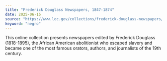 ```yaml
---
title: "Frederick Douglass Newspapers, 1847-1874"
date: 2025-06-15
source: "https://www.loc.gov/collections/frederick-douglass-newspapers/about-this-collection/"
keyword: "negro"
---
```


This online collection presents newspapers edited by Frederick Douglass (1818-1895), the African American abolitionist who escaped slavery and became one of the most famous orators, authors, and journalists of the 19th century.

